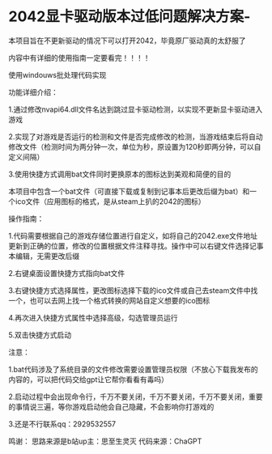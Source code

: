 # 2042显卡驱动版本过低问题解决方案-
本项目旨在不更新驱动的情况下可以打开2042，毕竟原厂驱动真的太舒服了

内容中有详细的使用指南一定要看完！！！！

使用windouws批处理代码实现

功能详细介绍：

1.通过修改nvapi64.dll文件名达到跳过显卡驱动检测，以实现不更新显卡驱动进入游戏

2.实现了对游戏是否运行的检测和文件是否完成修改的检测，当游戏结束后将自动修改文件（检测时间为两分钟一次，单位为秒，原设置为120秒即两分钟，可以自定义间隔）

3.使用快捷方式调用bat文件同时更换原本的图标达到美观和简便的目的

本项目中包含一个bat文件（可直接下载或复制到记事本后更改后缀为bat）和一个ico文件（应用图标的格式，是从steam上扒的2042的图标）

操作指南：

1.代码需要根据自己的游戏存储位置进行自定义，如将自己的2042.exe文件地址更新到正确的位置，修改的位置根据文件注释寻找。操作中可以右键文件选择记事本编辑，无需更改后缀

2.右键桌面设置快捷方式指向bat文件

3.右键快捷方式选择属性，更改图标选择下载的ico文件或自己去steam文件中找一个，也可以去网上找一个格式转换的网站自定义想要的ico图标

4.再次进入快捷方式属性中选择高级，勾选管理员运行

5.双击快捷方式启动

注意：

1.bat代码涉及了系统目录的文件修改需要设置管理员权限（不放心下载我发布的内容的，可以把代码交给gpt让它帮你看看有毒吗）

2.启动过程中会出现命令行，千万不要关闭，千万不要关闭，千万不要关闭，重要的事情说三遍，等你游戏启动他会自己隐藏，不会影响你打游戏的

3.还是不行联系qq：2929532557

鸣谢：
思路来源是b站up主：思至生灵灭
代码来源：ChaGPT


